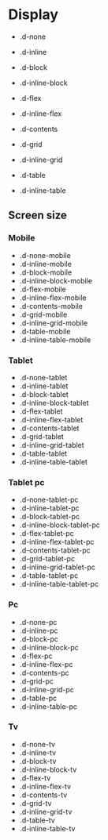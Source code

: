 # Display

- .d-none
- .d-inline
- .d-block
- .d-inline-block
- .d-flex
- .d-inline-flex

- .d-contents
- .d-grid
- .d-inline-grid
- .d-table
- .d-inline-table

## Screen size

### Mobile

- .d-none-mobile
- .d-inline-mobile
- .d-block-mobile
- .d-inline-block-mobile
- .d-flex-mobile
- .d-inline-flex-mobile
- .d-contents-mobile
- .d-grid-mobile
- .d-inline-grid-mobile
- .d-table-mobile
- .d-inline-table-mobile

### Tablet

- .d-none-tablet
- .d-inline-tablet
- .d-block-tablet
- .d-inline-block-tablet
- .d-flex-tablet
- .d-inline-flex-tablet
- .d-contents-tablet
- .d-grid-tablet
- .d-inline-grid-tablet
- .d-table-tablet
- .d-inline-table-tablet

### Tablet pc

- .d-none-tablet-pc
- .d-inline-tablet-pc
- .d-block-tablet-pc
- .d-inline-block-tablet-pc
- .d-flex-tablet-pc
- .d-inline-flex-tablet-pc
- .d-contents-tablet-pc
- .d-grid-tablet-pc
- .d-inline-grid-tablet-pc
- .d-table-tablet-pc
- .d-inline-table-tablet-pc

### Pc

- .d-none-pc
- .d-inline-pc
- .d-block-pc
- .d-inline-block-pc
- .d-flex-pc
- .d-inline-flex-pc
- .d-contents-pc
- .d-grid-pc
- .d-inline-grid-pc
- .d-table-pc
- .d-inline-table-pc

### Tv

- .d-none-tv
- .d-inline-tv
- .d-block-tv
- .d-inline-block-tv
- .d-flex-tv
- .d-inline-flex-tv
- .d-contents-tv
- .d-grid-tv
- .d-inline-grid-tv
- .d-table-tv
- .d-inline-table-tv
